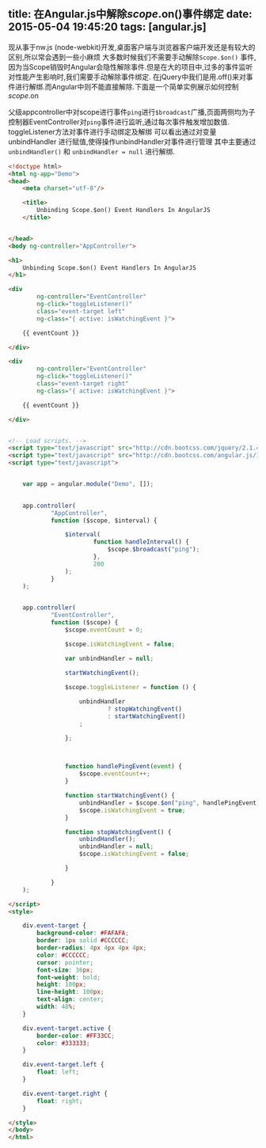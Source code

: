 title: 在Angular.js中解除$scope.$on()事件绑定
date: 2015-05-04 19:45:20
tags: [angular.js]
---

现从事于nw.js (node-webkit)开发,桌面客户端与浏览器客户端开发还是有较大的区别,所以常会遇到一些小麻烦
大多数时候我们不需要手动解除`Scope.$on()` 事件,因为当Scope销毁时Angular会隐性解除事件.但是在大的项目中,过多的事件监听对性能产生影响时,我们需要手动解除事件绑定.
在jQuery中我们是用.off()来对事件进行解绑.而Angular中则不能直接解除.下面是一个简单实例展示如何控制$scope.$on

<!-- more -->

父级appcontroller中对scope进行事件`ping`进行`$broadcast`广播,页面两侧均为子控制器EventController对`ping`事件进行监听,通过每次事件触发增加数值.
toggleListener方法对事件进行手动绑定及解绑
可以看出通过对变量 unbindHandler 进行赋值,使得操作unbindHandler对事件进行管理
其中主要通过 `unbindHandler()` 和 `unbindHandler = null` 进行解绑.

```html
<!doctype html>
<html ng-app="Demo">
<head>
    <meta charset="utf-8"/>

    <title>
        Unbinding Scope.$on() Event Handlers In AngularJS
    </title>


</head>
<body ng-controller="AppController">

<h1>
    Unbinding Scope.$on() Event Handlers In AngularJS
</h1>

<div
        ng-controller="EventController"
        ng-click="toggleListener()"
        class="event-target left"
        ng-class="{ active: isWatchingEvent }">

    {{ eventCount }}

</div>

<div
        ng-controller="EventController"
        ng-click="toggleListener()"
        class="event-target right"
        ng-class="{ active: isWatchingEvent }">

    {{ eventCount }}

</div>


<!-- Load scripts. -->
<script type="text/javascript" src="http://cdn.bootcss.com/jquery/2.1.4/jquery.min.js"></script>
<script type="text/javascript" src="http://cdn.bootcss.com/angular.js/1.3.15/angular.js"></script>
<script type="text/javascript">


    var app = angular.module("Demo", []);

 
    app.controller(
            "AppController",
            function ($scope, $interval) {

                $interval(
                        function handleInterval() {
                            $scope.$broadcast("ping");
                        },
                        200
                );
            }
    );

 
    app.controller(
            "EventController",
            function ($scope) {
                $scope.eventCount = 0;

                $scope.isWatchingEvent = false;

                var unbindHandler = null;

                startWatchingEvent();
 
                $scope.toggleListener = function () {

                    unbindHandler
                            ? stopWatchingEvent()
                            : startWatchingEvent()
                    ;

                };

 

                function handlePingEvent(event) {
                    $scope.eventCount++;
                }

                function startWatchingEvent() {
                    unbindHandler = $scope.$on("ping", handlePingEvent);
                    $scope.isWatchingEvent = true;
                }

                function stopWatchingEvent() {
                    unbindHandler();
                    unbindHandler = null;
                    $scope.isWatchingEvent = false;

                }

            }
    );

</script>
<style>

    div.event-target {
        background-color: #FAFAFA;
        border: 1px solid #CCCCCC;
        border-radius: 4px 4px 4px 4px;
        color: #CCCCCC;
        cursor: pointer;
        font-size: 36px;
        font-weight: bold;
        height: 100px;
        line-height: 100px;
        text-align: center;
        width: 48%;
    }

    div.event-target.active {
        border-color: #FF33CC;
        color: #333333;
    }

    div.event-target.left {
        float: left;
    }

    div.event-target.right {
        float: right;
    }

</style>
</body>
</html>

```

